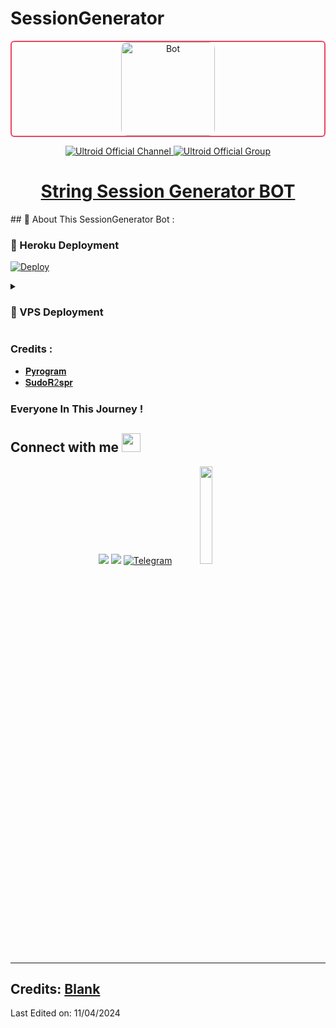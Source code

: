 # SessionGenerator

<div align="center" style="border: 2px solid #e94560; border-radius: 6px; overflow: hidden;">
  <img src="https://yt3.googleusercontent.com/p9g9i5N55WgCn1mFFjl8iut4BOd0O4RRjn7WB_Silj9JmJ42tE-yhdZ0oR_7m-F4kGHT22Br=s176-c-k-c0x00ffffff-no-rj" alt="Bot" width="150" style="border-radius: 10px;">
</div>

<p align="center">
  <a href="https://t.me/ultroid_official">
    <img src="https://img.shields.io/badge/Ultroid%20%F0%9D%95%8F%20Official-Channel-blue?style=for-the-badge&logo=telegram" alt="Ultroid Official Channel">
  </a>
  <a href="https://t.me/ultroidofficial_chat">
    <img src="https://img.shields.io/badge/Ultroid%20%F0%9D%95%8F%20Official-Group-blue?style=for-the-badge&logo=telegram" alt="Ultroid Official Group">
  </a>
</p>

<h1 align="center">
  <a href="https://telegram.me/ultroid_official">String Session Generator BOT</a>
</h1>
## 🍁 About This SessionGenerator Bot :

### 🚀 Heroku Deployment

[![Deploy](https://www.herokucdn.com/deploy/button.svg)](https://heroku.com/deploy?template=https://github.com/SudoR2spr/SessionGenerator)

<details>
<summary><h3>
<b> 🚀 VPS Deployment </b>
</h3></summary>

- Get your [Necessary Variables](https://github.com/SudoR2spr/SessionGenerator/blob/main/sample.env)
- Upgrade and Update by :
`sudo apt-get update && sudo apt-get upgrade -y`
- Install required packages by :
`sudo apt-get install python3-pip -y`
- Install pip by :
`sudo pip3 install -U pip`
- Clone the repository by :
`git clone https://github.com/SudoR2spr/SessionGenerator && cd SessionGenerator`
- Install requirements by :
`pip3 install -U -r requirements.txt`
- Fill your variables in config by :
`vi sample.env`
- Rename the env file by :
`mv sample.env .env`
- Press `I` on the keyboard for editing config

- Press `Ctrl+C` when you're done with editing config and `:wq` to save the config
- Install tmux to keep running your bot when you close the terminal by :
`sudo apt install tmux && tmux`
- Finally run the bot by :
`bash start`
- For getting out from tmux session

- Press `Ctrl+b` and then `d`

</details>

### Credits : 

- [𝐏𝐲𝐫𝐨𝐠𝐫𝐚𝐦](https://docs.pyrogram.org)
- [𝐒𝐮𝐝𝐨𝐑2𝐬𝐩𝐫](https://github.com/SudoR2spr)
### Everyone In This Journey !

## Connect with me <img src="https://media.giphy.com/media/iY8CRBdQXODJSCERIr/giphy.gif" width="30px">
<p align="center">
<a href="https://t.me/ultroidofficial_chat"><img src="https://img.shields.io/badge/-Support Gʀᴏᴜᴘ%20%20-0077B5?style=flat&logo=Telegram&logoColor=white"/></a>
<a href="https://t.me/ultroid_official"><img src="https://img.shields.io/badge/-Channel%20%20-0077B5?style=flat&logo=Telegram&logoColor=white"/></a>  
<a href="https://t.me/ultroidxTeam"><img title="Telegram" src="https://img.shields.io/static/v1?label=WD.Zone&message=TG&color=blue-green"></a> 
<img src="https://media.giphy.com/media/jpVnC65DmYeyRL4LHS/giphy.gif" width="20%"> 
</p>
 
-----
## Credits: [Blank](https://t.me/ultroidxTeam)

Last Edited on: 11/04/2024

